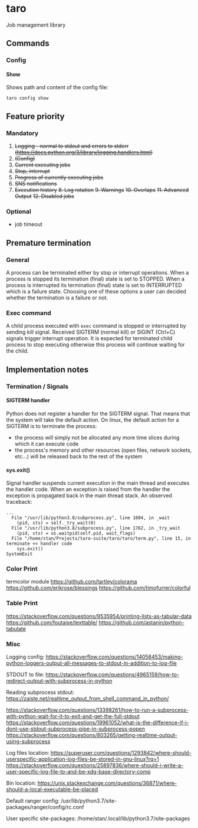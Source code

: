 # taro
Job management library

## Commands
### Config
#### Show
Shows path and content of the config file:
```
taro config show
```

## Feature priority
### Mandatory
1. ~~Logging - normal to stdout and errors to stderr (https://docs.python.org/3/library/logging.handlers.html)~~
2. ~~(Config)~~
3. ~~Current executing jobs~~
4. ~~Stop, interrupt~~
5. ~~Progress of currently executing jobs~~
6. ~~SNS notifications~~
7. ~~Execution history~~
~~8. Log rotation~~
~~9. Warnings~~
~~10. Overlaps~~
~~11. Advanced Output~~
~~12. Disabled jobs~~

### Optional
- job timeout

## Premature termination
### General
A process can be terminated either by stop or interrupt operations.
When a process is stopped its termination (final) state is set to STOPPED.
When a process is interrupted its termination (final) state is set to INTERRUPTED which is a failure state.
Choosing one of these options a user can decided whether the termination is a failure or not.

### Exec command
A child process executed with `exec` command is stopped or interrupted by sending kill signal.
Received SIGTERM (normal kill) or SIGINT (Ctrl+C) signals trigger interrupt operation.
It is expected for terminated child process to stop executing otherwise this process will continue waiting for the child.

## Implementation notes

### Termination / Signals
#### SIGTERM handler
Python does not register a handler for the SIGTERM signal. That means that the system will take the default action.
On linux, the default action for a SIGTERM is to terminate the process:
 - the process will simply not be allocated any more time slices during which it can execute code
 - the process's memory and other resources (open files, network sockets, etc...) will be released back to the rest of the system

#### sys.exit()
Signal handler suspends current execution in the main thread and executes the handler code. When an exception is raised from the handler
the exception is propagated back in the main thread stack. An observed traceback:
```
...
  File "/usr/lib/python3.8/subprocess.py", line 1804, in _wait
    (pid, sts) = self._try_wait(0)
  File "/usr/lib/python3.8/subprocess.py", line 1762, in _try_wait
    (pid, sts) = os.waitpid(self.pid, wait_flags)
  File "/home/stan/Projects/taro-suite/taro/taro/term.py", line 15, in terminate << handler code
    sys.exit()
SystemExit
```

### Color Print
termcolor module
https://github.com/tartley/colorama
https://github.com/erikrose/blessings
https://github.com/timofurrer/colorful

### Table Print
https://stackoverflow.com/questions/9535954/printing-lists-as-tabular-data
https://github.com/foutaise/texttable/
https://github.com/astanin/python-tabulate

### Misc

Logging config: https://stackoverflow.com/questions/14058453/making-python-loggers-output-all-messages-to-stdout-in-addition-to-log-file

STDOUT to file: https://stackoverflow.com/questions/4965159/how-to-redirect-output-with-subprocess-in-python

Reading subprocess stdout:
https://zaiste.net/realtime_output_from_shell_command_in_python/

https://stackoverflow.com/questions/13398261/how-to-run-a-subprocess-with-python-wait-for-it-to-exit-and-get-the-full-stdout
https://stackoverflow.com/questions/19961052/what-is-the-difference-if-i-dont-use-stdout-subprocess-pipe-in-subprocess-popen
https://stackoverflow.com/questions/803265/getting-realtime-output-using-subprocess

Log files location:
https://superuser.com/questions/1293842/where-should-userspecific-application-log-files-be-stored-in-gnu-linux?rq=1
https://stackoverflow.com/questions/25897836/where-should-i-write-a-user-specific-log-file-to-and-be-xdg-base-directory-comp

Bin location:
https://unix.stackexchange.com/questions/36871/where-should-a-local-executable-be-placed

Default ranger config:
/usr/lib/python3.7/site-packages/ranger/config/rc.conf

User specific site-packages:
/home/stan/.local/lib/python3.7/site-packages